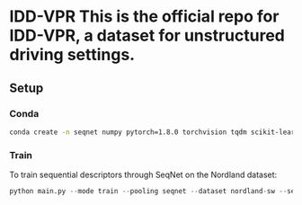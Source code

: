 # IDD-VPR This is the official repo for IDD-VPR, a dataset for unstructured driving settings.


## Setup
### Conda
```bash
conda create -n seqnet numpy pytorch=1.8.0 torchvision tqdm scikit-learn faiss tensorboardx h5py -c pytorch -c conda-forge
```

### Train
To train sequential descriptors through SeqNet on the Nordland dataset:
```python
python main.py --mode train --pooling seqnet --dataset nordland-sw --seqL 10 --w 5 --outDims 4096 --expName "w5"
